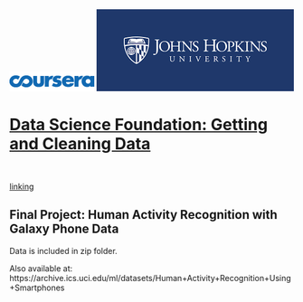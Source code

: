 <html>
    <img src="courseralogo.png"></img>
    <img src="jhulogo.png"></img> 
    <h1> <a href="https://www.coursera.org/learn/data-cleaning/home/welcome">Data Science Foundation: Getting and Cleaning Data</a></h1>
    <br>
</html>

[linking](https://www.coursera.org/learn/data-cleaning/home/welcome)


## **Final Project: Human Activity Recognition with Galaxy Phone Data** ##

<html>
<p>Data is included in zip folder.</p> 
<p>Also available at: https://archive.ics.uci.edu/ml/datasets/Human+Activity+Recognition+Using+Smartphones </p>
</html>
